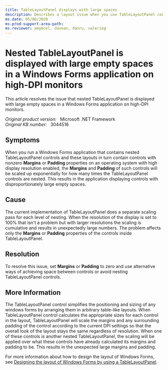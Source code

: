 ```yaml
---
title: TableLayoutPanel displays with large spaces
description: Describes a layout issue when you use TableLayoutPanel controls in a Windows Forms application on high-DPI monitors.
ms.date: 05/08/2020
ms.prod-support-area-path:
ms.reviewer: amymcel, davean, danru, valerieg
---
```

# Nested TableLayoutPanel is displayed with large empty spaces in a Windows Forms application on high-DPI monitors

This article resolves the issue that nested TableLayoutPanel is displayed with large empty spaces in a Windows Forms application on high-DPI monitors.

_Original product version:_ &nbsp; Microsoft .NET Framework  
_Original KB number:_ &nbsp; 3044516

## Symptoms

When you run a Windows Forms application that contains nested TableLayoutPanel controls and these layouts in turn contain controls with nonzero **Margins** or **Padding** properties on an operating system with high display resolution enabled, the **Margins** and **Padding** of such controls will be scaled up exponentially for how many times the TableLayoutPanel controls are nested. This results in the application displaying controls with disproportionately large empty spaces.

## Cause

The current implementation of TableLayoutPanel does a separate scaling pass for each level of nesting. When the resolution of the display is set to 100% that isn't a problem but with larger resolutions the scaling is cumulative and results in unexpectedly large numbers. The problem affects only the **Margins** or **Padding** properties of the controls inside TableLayoutPanel.

## Resolution

To resolve this issue, set **Margins** or **Padding** to zero and use alternative ways of achieving space between controls or avoid nesting TableLayoutPanel controls.

## More Information

The TableLayoutPanel control simplifies the positioning and sizing of any windows forms by arranging them in arbitrary table-like layouts. When TableLayoutPanel control calculates the appropriate sizes for each control in the layout, TableLayoutPanel will scale the margins and any surrounding padding of the control according to the current DPI settings so that the overall look of the layout stays the same regardless of resolution. When one of these controls is another nested TableLayoutPanel, the scaling will be applied over what these controls have already calculated its margins and padding to be. This results in the unexpected large margins and padding.

For more information about how to design the layout of Windows Forms, see
 [Designing the layout of Windows Forms by using a TableLayoutPanel](http://www.codeproject.com/tips/842418/designing-the-layout-of-windows-forms-using-a).
